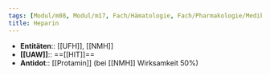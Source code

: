 ```yaml
---
tags: [Modul/m08, Modul/m17, Fach/Hämatologie, Fach/Pharmakologie/Medikament, Fach/Kardiologie, Fach/Toxikologie/Gift]
title: Heparin
---
```

- **Entitäten**:: [[UFH]], [[NMH]]
- **[[UAW]]**:: ==[[HIT]]==
- **Antidot**:: [[Protamin]] (bei [[NMH]] Wirksamkeit 50%)